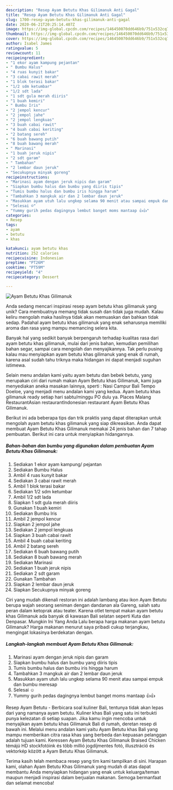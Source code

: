 ```yaml
---
description: "Resep Ayam Betutu Khas Gilimanuk Anti Gagal"
title: "Resep Ayam Betutu Khas Gilimanuk Anti Gagal"
slug: 1700-resep-ayam-betutu-khas-gilimanuk-anti-gagal
date: 2020-06-21T20:25:14.407Z
image: https://img-global.cpcdn.com/recipes/146450070dd646b9/751x532cq70/ayam-betutu-khas-gilimanuk-foto-resep-utama.jpg
thumbnail: https://img-global.cpcdn.com/recipes/146450070dd646b9/751x532cq70/ayam-betutu-khas-gilimanuk-foto-resep-utama.jpg
cover: https://img-global.cpcdn.com/recipes/146450070dd646b9/751x532cq70/ayam-betutu-khas-gilimanuk-foto-resep-utama.jpg
author: Isabel James
ratingvalue: 5
reviewcount: 11
recipeingredient:
- "1 ekor ayam kampung pejantan"
- " Bumbu Halus"
- "4 ruas kunyit bakar"
- "3 cabai rawit merah"
- "1 blok terasi bakar"
- "1/2 sdm ketumbar"
- "1/2 sdt lada"
- "1 sdt gula merah diiris"
- "1 buah kemiri"
- " Bumbu Iris"
- "2 jempol kencur"
- "2 jempol jahe"
- "2 jempol lengkuas"
- "3 buah cabai rawit"
- "4 buah cabai keriting"
- "2 batang sereh"
- "6 buah bawang putih"
- "8 buah bawang merah"
- " Marinasi"
- "1 buah jeruk nipis"
- "2 sdt garam"
- " Tambahan"
- "2 lembar daun jeruk"
- "Secukupnya minyak goreng"
recipeinstructions:
- "Marinasi ayam dengan jeruk nipis dan garam"
- "Siapkan bumbu halus dan bumbu yang diiris tipis"
- "Tumis bumbu halus dan bumbu iris hingga harum"
- "Tambahkan 3 mangkuk air dan 2 lembar daun jeruk"
- "Masukkan ayam utuh lalu ungkep selama 90 menit atau sampai empuk dan bumbu meresap"
- "Selesai ☺️"
- "Yummy gurih pedas dagingnya lembut banget moms mantaap 👍👍"
categories:
- Resep
tags:
- ayam
- betutu
- khas

katakunci: ayam betutu khas 
nutrition: 252 calories
recipecuisine: Indonesian
preptime: "PT26M"
cooktime: "PT59M"
recipeyield: "4"
recipecategory: Dessert

---
```



![Ayam Betutu Khas Gilimanuk](https://img-global.cpcdn.com/recipes/146450070dd646b9/751x532cq70/ayam-betutu-khas-gilimanuk-foto-resep-utama.jpg)

Anda sedang mencari inspirasi resep ayam betutu khas gilimanuk yang unik? Cara membuatnya memang tidak susah dan tidak juga mudah. Kalau keliru mengolah maka hasilnya tidak akan memuaskan dan bahkan tidak sedap. Padahal ayam betutu khas gilimanuk yang enak seharusnya memiliki aroma dan rasa yang mampu memancing selera kita.

Banyak hal yang sedikit banyak berpengaruh terhadap kualitas rasa dari ayam betutu khas gilimanuk, mulai dari jenis bahan, kemudian pemilihan bahan segar, sampai cara mengolah dan menyajikannya. Tak perlu pusing kalau mau menyiapkan ayam betutu khas gilimanuk yang enak di rumah, karena asal sudah tahu triknya maka hidangan ini dapat menjadi suguhan istimewa.

Selain menu andalan kami yaitu ayam betutu dan bebek betutu, yang merupakan ciri dari rumah makan Ayam Betutu khas Gilimanuk, kami juga menyediakan aneka masakan lainnya, sperti : Nasi Campur Bali Tempo Doeloe, yang menjadi menu andalan kami yang kedua. Ayam betutu khas gilimanuk ready setiap hari sabtu/minggu PO dulu ya. Places Malang RestaurantAsian restaurantIndonesian restaurant Ayam Betutu Khas Gilimanuk.


Berikut ini ada beberapa tips dan trik praktis yang dapat diterapkan untuk mengolah ayam betutu khas gilimanuk yang siap dikreasikan. Anda dapat membuat Ayam Betutu Khas Gilimanuk memakai 24 jenis bahan dan 7 tahap pembuatan. Berikut ini cara untuk menyiapkan hidangannya.

<!--inarticleads1-->

##### Bahan-bahan dan bumbu yang digunakan dalam pembuatan Ayam Betutu Khas Gilimanuk:

1. Sediakan 1 ekor ayam kampung/ pejantan
1. Sediakan  Bumbu Halus
1. Ambil 4 ruas kunyit bakar
1. Sediakan 3 cabai rawit merah
1. Ambil 1 blok terasi bakar
1. Sediakan 1/2 sdm ketumbar
1. Ambil 1/2 sdt lada
1. Siapkan 1 sdt gula merah diiris
1. Gunakan 1 buah kemiri
1. Sediakan  Bumbu Iris
1. Ambil 2 jempol kencur
1. Siapkan 2 jempol jahe
1. Sediakan 2 jempol lengkuas
1. Siapkan 3 buah cabai rawit
1. Ambil 4 buah cabai keriting
1. Ambil 2 batang sereh
1. Sediakan 6 buah bawang putih
1. Sediakan 8 buah bawang merah
1. Sediakan  Marinasi
1. Sediakan 1 buah jeruk nipis
1. Sediakan 2 sdt garam
1. Gunakan  Tambahan
1. Siapkan 2 lembar daun jeruk
1. Siapkan Secukupnya minyak goreng


Ciri yang mudah dikenali restoran ini adalah lambang atau ikon Ayam Betutu berupa wajah seorang seniman dengan dandanan ala Gareng, salah satu peran dalam ketoprak atau teater. Karena otlet tempat makan ayam betutu khas Gilimanuk ada banyak di kawasan Bali selatan seperti Kuta dan Denpasar. Mungkin Ini Yang Anda Lalu berapa harga makanan ayam betutu Gilimanuk? Harga makanan menurut saya pribadi cukup terjangkau, mengingat lokasinya berdekatan dengan. 

<!--inarticleads2-->

##### Langkah-langkah membuat Ayam Betutu Khas Gilimanuk:

1. Marinasi ayam dengan jeruk nipis dan garam
1. Siapkan bumbu halus dan bumbu yang diiris tipis
1. Tumis bumbu halus dan bumbu iris hingga harum
1. Tambahkan 3 mangkuk air dan 2 lembar daun jeruk
1. Masukkan ayam utuh lalu ungkep selama 90 menit atau sampai empuk dan bumbu meresap
1. Selesai ☺️
1. Yummy gurih pedas dagingnya lembut banget moms mantaap 👍👍


Resep Ayam Betutu - Berbicara soal kuliner Bali, tentunya tidak akan lepas dari yang namanya ayam betutu. Kuliner khas Bali yang satu ini terbukti punya kelezatan di setiap suapan. Jika kamu ingin mencoba untuk menyajikan ayam betutu khas Gilimanuk Bali di rumah, deretan resep di bawah ini. Melalui menu andalan kami yaitu Ayam Betutu khas Bali yang mampu memberikan citra rasa khas yang berbeda dan kepuasan pelanggan adalah tujuan kami. Keressen Ayam Betutu Khas Gilimanuk Braised Chicken témájú HD stockfotóink és több millió jogdíjmentes fotó, illusztráció és vektorkép között a Ayam Betutu Khas Gilimanuk. 

Terima kasih telah membaca resep yang tim kami tampilkan di sini. Harapan kami, olahan Ayam Betutu Khas Gilimanuk yang mudah di atas dapat membantu Anda menyiapkan hidangan yang enak untuk keluarga/teman maupun menjadi inspirasi dalam berjualan makanan. Semoga bermanfaat dan selamat mencoba!
